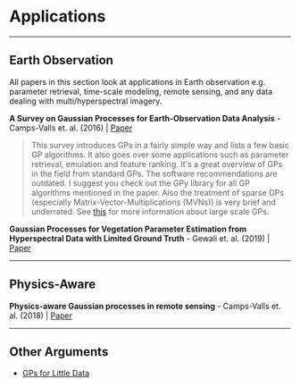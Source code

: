 # Applications

---
## Earth Observation

All papers in this section look at applications in Earth observation e.g. parameter retrieval, time-scale modeling, remote sensing, and any data dealing with multi/hyperspectral imagery.

**A Survey on Gaussian Processes for Earth-Observation Data Analysis** - Camps-Valls et. al. (2016) | [Paper](https://www.uv.es/lapeva/papers/2016_IEEE_GRSM.pdf)

> This survey introduces GPs in a fairly simple way and lists a few basic GP algorithms. It also goes over some applications such as parameter retrieval, emulation and feature ranking. It's a great overview of GPs in the field from standard GPs. The software recommendations are outdated. I suggest you check out the GPy library for all GP algorithms mentioned in the paper. Also the treatment of sparse GPs (especially Matrix-Vector-Multiplications (MVNs)) is very brief and underrated. See [this](https://arxiv.org/abs/1807.01065) for more information about large scale GPs.  


**Gaussian Processes for Vegetation Parameter Estimation from Hyperspectral Data with Limited Ground Truth** - Gewali et. al. (2019) | [Paper](https://www.mdpi.com/2072-4292/11/13/1614/htm)

---
## Physics-Aware

**Physics-aware Gaussian processes in remote sensing** - Camps-Valls et. al. (2018) | [Paper](https://www.sciencedirect.com/science/article/pii/S1568494618301431)


---
## Other Arguments

* [GPs for Little Data](https://medium.com/panoramic/gaussian-processes-for-little-data-2501518964e4)

